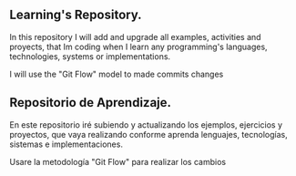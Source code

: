 ## Learning's Repository.
In this repository I will add and upgrade all examples, activities and proyects, that Im coding when I learn any programming's languages, technologies, systems or implementations.

I will use the "Git Flow" model to made commits changes


## Repositorio de Aprendizaje.
En este repositorio iré subiendo y actualizando los ejemplos, ejercicios y proyectos, que vaya realizando conforme aprenda lenguajes, tecnologías, sistemas e implementaciones.

Usare la metodología "Git Flow" para realizar los cambios
